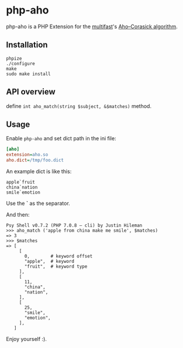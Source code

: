 # php-aho

php-aho is a PHP Extension for the [multifast](http://multifast.sourceforge.net/)'s [Aho–Corasick algorithm](https://en.wikipedia.org/wiki/Aho%E2%80%93Corasick_algorithm).

## Installation
```
phpize
./configure
make
sudo make install
```

## API overview

define `int aho_match(string $subject, &$matches)` method.

## Usage
Enable `php-aho` and set dict path in the ini file:
```ini
[aho]
extension=aho.so
aho.dict=/tmp/foo.dict
```

An example dict is like this:
```
apple`fruit
china`nation
smile`emotion
```
Use the __`__ as the separator.

And then:
```
Psy Shell v0.7.2 (PHP 7.0.8 — cli) by Justin Hileman
>>> aho_match ('apple from china make me smile', $matches)
=> 3
>>> $matches
=> [
     [
       0,        # keyword offset
       "apple",  # keyword
       "fruit",  # keyword type
     ],
     [
       11,
       "china",
       "nation",
     ],
     [
       25,
       "smile",
       "emotion",
     ],
   ]
```

Enjoy yourself :).
